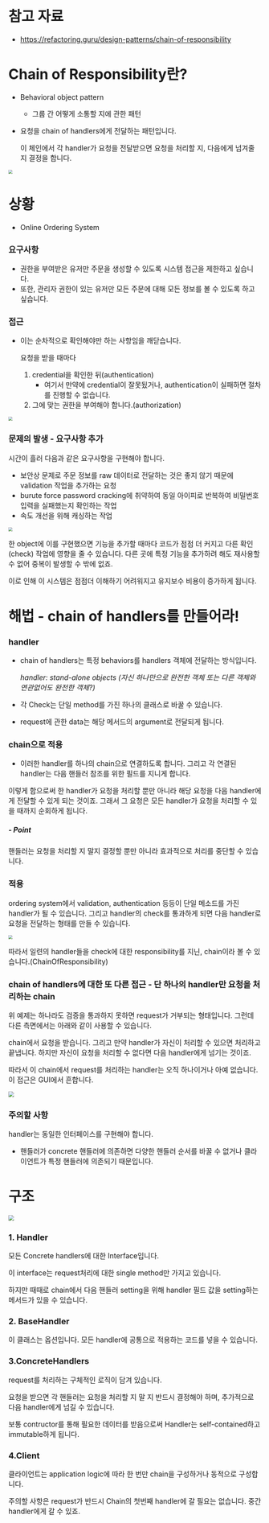 # 참고 자료

* https://refactoring.guru/design-patterns/chain-of-responsibility



# Chain of Responsibility란?

* Behavioral object pattern
  * 그룹 간 어떻게 소통할 지에 관한 패턴

* 요청을 chain of handlers에게 전달하는 패턴입니다.

  이 체인에서 각 handler가 요청을 전달받으면 요청을 처리할 지, 다음에게 넘겨줄 지 결정을 합니다.

<img src="https://refactoring.guru/images/patterns/content/chain-of-responsibility/chain-of-responsibility-2x.png" style="zoom:50%;" />



# 상황

* Online Ordering System

### 요구사항

* 권한을 부여받은 유저만 주문을 생성할 수 있도록 시스템 접근을 제한하고 싶습니다.
* 또한, 관리자 권한이 있는 유저만 모든 주문에 대해 모든 정보를 볼 수 있도록 하고 싶습니다.



### 접근

* 이는 순차적으로 확인해야만 하는 사항임을 깨닫습니다.

  요청을 받을 때마다 

  1. credential을 확인한 뒤(authentication)
     * 여기서 만약에 credential이 잘못됬거나, authentication이 실패하면 절차를 진행할 수 없습니다.
  2. 그에 맞는 권한을 부여해야 합니다.(authorization)



<img src="https://refactoring.guru/images/patterns/diagrams/chain-of-responsibility/problem1-en-2x.png" style="zoom:50%;" />



### 문제의 발생 - 요구사항 추가

시간이 흘러 다음과 같은 요구사항을 구현해야 합니다.

* 보안상 문제로 주문 정보를 raw 데이터로 전달하는 것은 좋지 않기 때문에 validation 작업을 추가하는 요청
* burute force password cracking에 취약하여 동일 아이피로 반복하여 비밀번호 입력을 실패했는지 확인하는 작업
* 속도 개선을 위해 캐싱하는 작업

<img src="https://refactoring.guru/images/patterns/diagrams/chain-of-responsibility/problem2-en-2x.png" style="zoom:50%;" />

한 object에 이를 구현했으면 기능을 추가할 때마다 코드가 점점 더 커지고 다른 확인(check) 작업에 영향을 줄 수 있습니다. 다른 곳에 특정 기능을 추가하려 해도 재사용할 수 없어 중복이 발생할 수 밖에 없죠.



이로 인해 이 시스템은 점점더 이해하기 어려워지고 유지보수 비용이 증가하게 됩니다.



# 해법 - chain of handlers를 만들어라!

### handler

* chain of handlers는 특정 behaviors를 handlers 객체에 전달하는 방식입니다.

  *handler: stand-alone objects (자신 하나만으로 완전한 객체 또는 다른 객체와 연관없어도 완전한 객체?)*

* 각 Check는 단일 method를 가진 하나의 클래스로 바꿀 수 있습니다.
* request에 관한 data는 해당 메서드의 argument로 전달되게 됩니다.



### chain으로 적용

* 이러한 handler를 하나의 chain으로 연결하도록 합니다. 그리고 각 연결된 handler는 다음 핸들러 참조를 위한 필드를 지니게 합니다. 

이렇게 함으로써 한 handler가 요청을 처리할 뿐만 아니라 해당 요청을 다음 handler에게 전달할 수 있게 되는 것이죠. 그래서 그 요청은 모든 handler가 요청을 처리할 수 있을 때까지 순회하게 됩니다.

##### - Point

핸들러는 요청을 처리할 지 말지 결정할 뿐만 아니라 효과적으로 처리를 중단할 수 있습니다.



### 적용

ordering system에서 validation, authentication 등등이 단일 메소드를 가진 handler가 될 수 있습니다. 그리고 handler의 check를 통과하게 되면 다음 handler로 요청을 전달하는 형태를 만들 수 있습니다.



<img src="https://refactoring.guru/images/patterns/diagrams/chain-of-responsibility/solution1-en-2x.png" style="zoom:50%;" />

따라서 일련의 handler들을 check에 대한 responsibility를 지닌, chain이라 볼 수 있습니다.(ChainOfResponsibility)



### chain of handlers에 대한 또 다른 접근 - 단 하나의 handler만 요청을 처리하는 chain

위 예제는 하나라도 검증을 통과하지 못하면 request가 거부되는 형태입니다. 그런데 다른 측면에서는 아래와 같이 사용할 수 있습니다. 

chain에서 요청을 받습니다. 그리고 만약 handler가 자신이 처리할 수 있으면 처리하고 끝냅니다. 하지만 자신이 요청을 처리할 수 없다면 다음 handler에게 넘기는 것이죠.

따라서 이 chain에서 request를 처리하는 handler는 오직 하나이거나 아예 없습니다. 이 접근은 GUI에서 흔합니다.



<img src="https://refactoring.guru/images/patterns/diagrams/chain-of-responsibility/solution2-en-2x.png" style="zoom: 67%;" />



### 주의할 사항

handler는 동일한 인터페이스를 구현해야 합니다.

* 핸들러가 concrete 핸들러에 의존하면 다양한 핸들러 순서를 바꿀 수 없거나 클라이언트가 특정 핸들러에 의존되기 때문입니다.





# 구조

<img src="https://refactoring.guru/images/patterns/diagrams/chain-of-responsibility/structure-indexed-2x.png" style="zoom: 67%;" />

### 1. Handler

모든 Concrete handlers에 대한 Interface입니다.

이 interface는 request처리에 대한 single method만 가지고 있습니다.

하지만 때때로 chain에서 다음 핸들러 setting을 위해 handler 필드 값을 setting하는 메서드가 있을 수 있습니다.



### 2. BaseHandler

이 클래스는 옵션입니다. 모든 handler에 공통으로 적용하는 코드를 넣을 수 있습니다.



### 3.ConcreteHandlers

request를 처리하는 구체적인 로직이 담겨 있습니다.

요청을 받으면 각 핸들러는 요청을 처리할 지 말 지 반드시 결정해야 하며, 추가적으로 다음 handler에게 넘길 수 있습니다.



보통 contructor를 통해 필요한 데이터를 받음으로써 Handler는 self-contained하고 immutable하게 됩니다.



### 4.Client

클라이언트는 application logic에 따라 한 번만 chain을 구성하거나 동적으로 구성합니다. 

주의할 사항은 request가 반드시 Chain의 첫번째 handler에 갈 필요는 없습니다. 중간 handler에게 갈 수 있죠.

